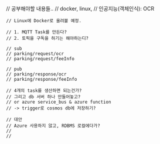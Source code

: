 // 공부해야할 내용들..
// docker, linux,
// 인공지능(객체인식): OCR

    // Linux에 Docker로 올려볼 예정.

    // 1. MQTT Task를 만든다?
    // 2. 토픽을 구독을 하기는 해야하는디?

    // sub
    // parking/request/ocr
    // parking/request/feeInfo

    // pub
    // parking/response/ocr
    // parking/response/feeInfo

    // 4개의 task를 생산하면 되는건가?
    // 그리고 db 서버 하나 만들어놓고?
    // or azure service_bus & azure function
    // -> trigger로 cosmos db에 저장하기?

    // 대안
    // Azure 사용하지 않고, RDBMS 로컬에다가?
    //
    //